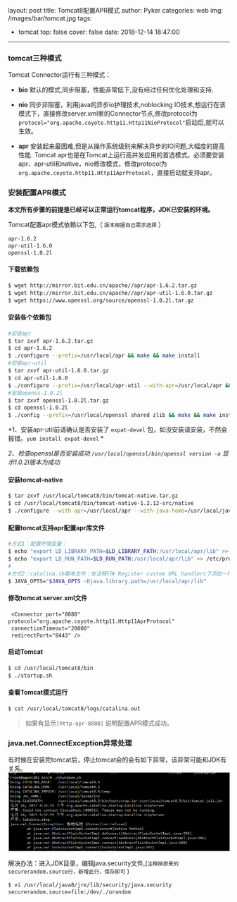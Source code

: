 layout: post
title: Tomcat8配置APR模式
author: Pyker
categories: web
img: /images/bar/tomcat.jpg
tags:
  - tomcat
top: false
cover: false
date: 2018-12-14 18:47:00
---
### tomcat三种模式
Tomcat Connector运行有三种模式：
* __bio__
默认的模式,同步阻塞，性能非常低下,没有经过任何优化处理和支持.

* __nio__ 
同步非阻塞，利用java的异步io护理技术,noblocking IO技术,想运行在该模式下，直接修改server.xml里的Connector节点,修改protocol为`protocol="org.apache.coyote.http11.Http11NioProtocol"`启动后,就可以生效。

* __apr__
安装起来最困难,但是从操作系统级别来解决异步的IO问题,大幅度的提高性能. Tomcat apr也是在Tomcat上运行高并发应用的首选模式。必须要安装apr、apr-util和native，nio修改模式，修改protocol为`org.apache.coyote.http11.Http11AprProtocol`，直接启动就支持apr。

### 安装配置APR模式

**本文所有步骤的前提是已经可以正常运行tomcat程序，JDK已安装的环境。**

Tomcat配置apr模式依赖以下包,（ `版本根据自己需求选择` ）
```
apr-1.6.2
apr-util-1.6.0
openssl-1.0.2l
```
#### 下载依赖包
```bash
$ wget http://mirror.bit.edu.cn/apache//apr/apr-1.6.2.tar.gz
$ wget http://mirror.bit.edu.cn/apache//apr/apr-util-1.6.0.tar.gz
$ wget https://www.openssl.org/source/openssl-1.0.2l.tar.gz
```
#### 安装各个依赖包
```bash
#安装apr
$ tar zxvf apr-1.6.2.tar.gz
$ cd apr-1.6.2
$ ./configure --prefix=/usr/local/apr && make && make install
#安装apr-util
$ tar zxvf apr-util-1.6.0.tar.gz
$ cd apr-util-1.6.0
$ ./configure --prefix=/usr/local/apr-util --with-apr=/usr/local/apr && make && make install
#安装openss-1.0.2l
$ tar zxvf openssl-1.0.2l.tar.gz
$ cd openssl-1.0.2l
$ ./config --prefix=/usr/local/openssl shared zlib && make && make install
```

*1、安装apr-util前请确认是否安装了 `expat-devel` 包，如没安装请安装，不然会报错。`yum install expat-devel` *

*2、检查openssl是否安装成功 `/usr/local/openssl/bin/openssl version -a`  显示1.0.2l版本为成功*

#### 安装tomcat-native
```bash
$ tar zxvf /usr/local/tomcat8/bin/tomcat-native.tar.gz
$ cd /usr/local/tomcat8/bin/tomcat-native-1.2.12-src/native
$ ./configure --with-apr=/usr/local/apr --with-java-home=/usr/local/java8/ --with-ssl=/usr/local/openssl/ && make && make install
```
#### 配置tomcat支持apr配置apr库文件
```bash
#方式1：配置坏境变量：
$ echo "export LD_LIBRARY_PATH=$LD_LIBRARY_PATH:/usr/local/apr/lib" >> /etc/profile
$ echo "export LD_RUN_PATH=$LD_RUN_PATH:/usr/local/apr/lib" >> /etc/profile && source /etc/profile
#
#方式2：catalina.sh脚本文件：在注释行# Register custom URL handlers下添加一行 
$ JAVA_OPTS="$JAVA_OPTS -Djava.library.path=/usr/local/apr/lib"
```
#### 修改tomcat server.xml文件

	 <Connector port="8080" protocol="org.apache.coyote.http11.Http11AprProtocol"
	 connectionTimeout="20000"
	 redirectPort="8443" />

#### 启动Tomcat
```bash
$ cd /usr/local/tomcat8/bin
$ ./startup.sh
```
#### 查看Tomcat模式运行
```bash
$ cat /usr/local/tomcat8/logs/catalina.out
```
>如果有显示`[http-apr-8080]` 说明配置APR模式成功。

### java.net.ConnectException异常处理
有时候在安装完tomcat后，停止tomcat会的会有如下异常，该异常可能和JDK有关系。
![](/images/pic/tomcat1.png)

解决办法：进入JDK目录，编辑java.security文件,(`注释掉原来的securerandom.source行，新增此行，保存即可` )
```bash
$ vi /usr/local/java8/jre/lib/security/java.security
securerandom.source=file:/dev/./urandom
```
